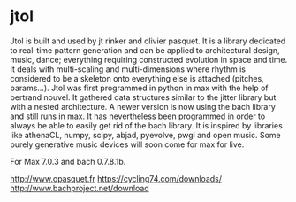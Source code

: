 # jtol
Jtol is built and used by jt rinker and olivier pasquet. It is a library dedicated to real-time pattern generation and can be applied to architectural design, music, dance; everything requiring constructed evolution in space and time. It deals with multi-scaling and multi-dimensions where rhythm is considered to be a skeleton onto everything else is attached (pitches, params…).  Jtol was first programmed in python in max with the help of bertrand nouvel. It gathered data structures similar to the jitter library but with a nested architecture. A newer version is now using the bach library and still runs in max. It has nevertheless been programmed in order to always be able to easily get rid of the bach library. It is inspired by libraries like athenaCL, numpy, scipy, abjad, pyevolve, pwgl and open music. Some purely generative music devices will soon come for max for live.

For Max 7.0.3 and bach 0.7.8.1b.

http://www.opasquet.fr
https://cycling74.com/downloads/
http://www.bachproject.net/download